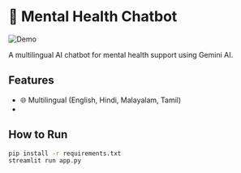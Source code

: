 # 🧠 Mental Health Chatbot

![Demo](demo.gif)  <!-- Optional: Add a screenshot/GIF -->

A multilingual AI chatbot for mental health support using Gemini AI.

## Features
- 🌐 Multilingual (English, Hindi, Malayalam, Tamil)
-

## How to Run
```bash
pip install -r requirements.txt
streamlit run app.py